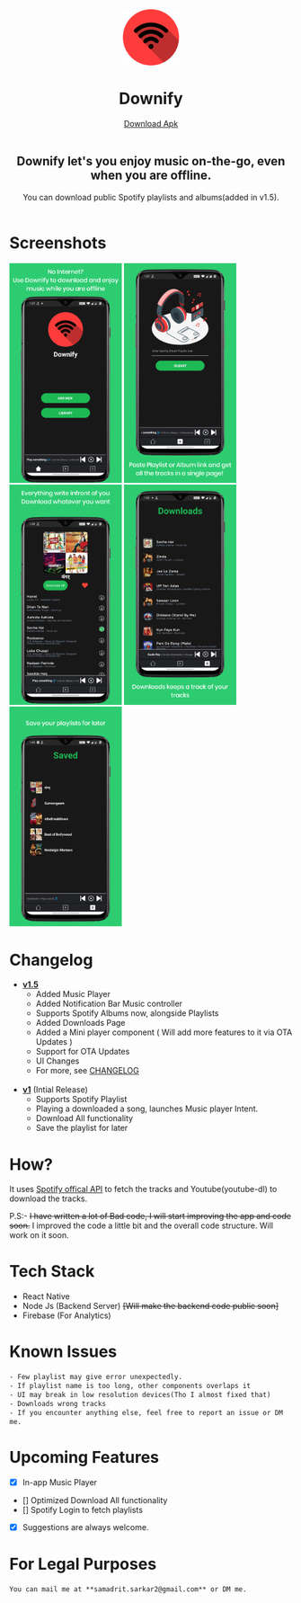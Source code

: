 <div style="text-align:center">
<img src='src/assets/homeLogo.png' width='100'>
<h1><strong>Downify</strong></h1>

</div>

<div align='center' >
<a href="https://github.com/samadritsarkar2/spotifyDown/blob/main/release/spotifyDown.apk?raw=true" >
Download Apk
</a>
 </div>
<br>
<div align='center'>
    <h2 >
    Downify let's you enjoy music on-the-go, even when you are offline.
    </h2>
You can download public Spotify playlists and albums(added in v1.5).
</div>
<br>

# Screenshots

<div>
    <img src="screenshots/1.png" width="200" />
    <img src="screenshots/2.png" width="200" />
    <img src="screenshots/3.png" width="200" />
    <img src="screenshots/4.png" width="200" />
    <img src="screenshots/5.png" width="200" />
</div>

# Changelog

- [**v1.5**](https://github.com/samadritsarkar2/spotifyDown/tree/version1.5)
  - Added Music Player
  - Added Notification Bar Music controller
  - Supports Spotify Albums now, alongside Playlists
  - Added Downloads Page
  - Added a Mini player component ( Will add more features to it via OTA Updates )
  - Support for OTA Updates
  - UI Changes
  - For more, see [CHANGELOG](/CHANGELOG.MD)
    <br>
    <br>
- [**v1**](https://github.com/samadritsarkar2/spotifyDown/tree/version1) (Intial Release)
  - Supports Spotify Playlist
  - Playing a downloaded a song, launches Music player Intent.
  - Download All functionality
  - Save the playlist for later

# How?

It uses <a href="https://developer.spotify.com/">Spotify offical API</a> to fetch the tracks and Youtube(youtube-dl) to download the tracks.

P.S:- ~~I have written a lot of Bad code, I will start improving the app and code soon.~~
I improved the code a little bit and the overall code structure. Will work on it soon.

# Tech Stack

- React Native
- Node Js (Backend Server) ~~[Will make the backend code public soon]~~
- Firebase (For Analytics)

# Known Issues

    - Few playlist may give error unexpectedly.
    - If playlist name is too long, other components overlaps it
    - UI may break in low resolution devices(Tho I almost fixed that)
    - Downloads wrong tracks
    - If you encounter anything else, feel free to report an issue or DM me.

# Upcoming Features

- [x] In-app Music Player
- [] Optimized Download All functionality
- [] Spotify Login to fetch playlists
- [x] Suggestions are always welcome.

# For Legal Purposes

    You can mail me at **samadrit.sarkar2@gmail.com** or DM me.
